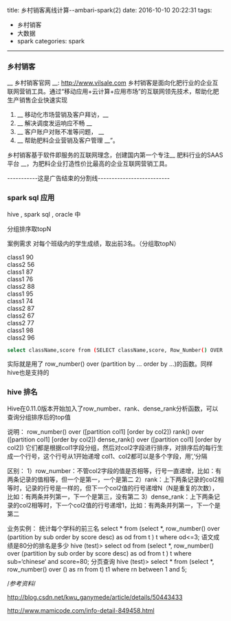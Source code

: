 title: 乡村销客离线计算--ambari-spark(2)
date: 2016-10-10 20:22:31
tags:
- 乡村销客
- 大数据
- spark
categories: spark
---

### 乡村销客
__ 乡村销客官网 __: http://www.vilsale.com 
乡村销客是面向化肥行业的企业互联网营销工具。通过“移动应用+云计算+应用市场”的互联网领先技术，帮助化肥生产销售企业快速实现  
<!-- more -->
1. __ 移动化市场营销及客户拜访，__  
1. __ 解决调度发运响应不畅  __  
1. __ 客户账户对账不准等问题， __  
1. __ 帮助肥料企业营销及客户管理 __”。 

乡村销客基于软件即服务的互联网理念，创建国内第一个专注__ 肥料行业的SAAS平台 __，为肥料企业打造性价比最高的企业互联网营销工具。
 
-----------这是广告结束的分割线--------------------------

###  spark sql  应用

hive , spark sql , oracle 中

分组排序取topN

案例需求
对每个班级内的学生成绩，取出前3名。（分组取topN）

class1 90  
class2 56  
class1 87  
class1 76  
class2 88  
class1 95  
class1 74  
class2 87  
class2 67  
class2 77  
class1 98  
class2 96 


```bash
select className,score from (SELECT className,score, Row_Number() OVER (partition by className ORDER BY score desc ) rank FROM scores ) a where a.rank<=3; 
``` 

实际就是用了 row_number() over (partition by ... order by ...)的函数。同样hive也是支持的



### hive 排名


Hive在0.11.0版本开始加入了row_number、rank、dense_rank分析函数，可以查询分组排序后的top值

说明：
row_number() over ([partition col1] [order by col2])
rank() over ([partition col1] [order by col2])
dense_rank() over ([partition col1] [order by col2])
它们都是根据col1字段分组，然后对col2字段进行排序，对排序后的每行生成一个行号，这个行号从1开始递增
col1、col2都可以是多个字段，用‘,‘分隔
 
区别：
1）row_number：不管col2字段的值是否相等，行号一直递增，比如：有两条记录的值相等，但一个是第一，一个是第二
2）rank：上下两条记录的col2相等时，记录的行号是一样的，但下一个col2值的行号递增N（N是重复的次数），比如：有两条并列第一，下一个是第三，没有第二
3）dense_rank：上下两条记录的col2相等时，下一个col2值的行号递增1，比如：有两条并列第一，下一个是第二

业务实例：
统计每个学科的前三名
select * from (select *, row_number() over (partition by sub order by score desc) as od from t ) t where od<=3;
语文成绩是80分的排名是多少
hive (test)> select od from (select *, row_number() over (partition by sub order by score desc) as od from t ) t where sub=‘chinese‘ and score=80;
分页查询
hive (test)> select * from (select *, row_number() over () as rn from t) t1 where rn between 1 and 5;




/*参考资料*/

http://blog.csdn.net/kwu_ganymede/article/details/50443433



http://www.mamicode.com/info-detail-849458.html
